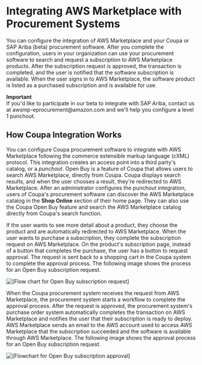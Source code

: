 # Integrating AWS Marketplace with Procurement Systems<a name="procurement-system-integration"></a>

You can configure the integration of AWS Marketplace and your Coupa or SAP Ariba \(beta\) procurement software\. After you complete the configuration, users in your organization can use your procurement software to search and request a subscription to AWS Marketplace products\. After the subscription request is approved, the transaction is completed, and the user is notified that the software subscription is available\. When the user signs in to AWS Marketplace, the software product is listed as a purchased subscription and is available for use\.

**Important**  
If you'd like to participate in our beta to integrate with SAP Ariba, contact us at awsmp\-eprocurement@amazon\.com and we'll help you configure a level 1 punchout\.

## How Coupa Integration Works<a name="procurement-system-integration-how-it-works"></a>

You can configure Coupa procurement software to integrate with AWS Marketplace following the commerce extensible markup language \(cXML\) protocol\. This integration creates an access point into a third party's catalog, or a *punchout*\. Open Buy is a feature of Coupa that allows users to search AWS Marketplace, directly from Coupa\. Coupa displays search results, and when the user chooses a result, they're redirected to AWS Marketplace\. After an administrator configures the punchout integration, users of Coupa's procurement software can discover the AWS Marketplace catalog in the **Shop Online** section of their home page\. They can also use the Coupa Open Buy feature and search the AWS Marketplace catalog directly from Coupa's search function\. 

 If the user wants to see more detail about a product, they choose the product and are automatically redirected to AWS Marketplace\. When the user wants to purchase a subscription, they complete the subscription request on AWS Marketplace\. On the product's subscription page, instead of a button that completes the purchase, the user has a button to request approval\. The request is sent back to a shopping cart in the Coupa system to complete the approval process\. The following image shows the process for an Open Buy subscription request\.

 ![\[Flow chart for Open Buy subscription request\]](http://docs.aws.amazon.com/marketplace/latest/buyerguide/images/coupa-flow-01.png) 

 When the Coupa procurement system receives the request from AWS Marketplace, the procurement system starts a workflow to complete the approval process\. After the request is approved, the procurement system's purchase order system automatically completes the transaction on AWS Marketplace and notifies the user that their subscription is ready to deploy\. AWS Marketplace sends an email to the AWS account used to access AWS Marketplace that the subscription succeeded and the software is available through AWS Marketplace\. The following image shows the approval process for an Open Buy subscription request\.

 ![\[Flowchart for Open Buy subscription approval\]](http://docs.aws.amazon.com/marketplace/latest/buyerguide/images/coupa-flow-02.png) 